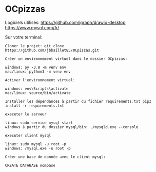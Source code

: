 # OCpizzas

Logiciels utilisés:
https://github.com/jgraph/drawio-desktop
https://www.mysql.com/fr/



Sur votre terminal:

    Cloner le projet: git clone https://github.com/jbbaillet85/OCpizzas.git

    Créer un environnement virtuel dans le dossier OCpizzas:

    windows: py -3.8 -m venv env
    mac/linux: python3 -m venv env

    Activer l'environnement virtuel:

    windows: env\Scripts\activate
    mac/linux: source/bin/activate

    Installer les dépendances à partir du fichier requirements.txt pip3 install -r requirements.txt

    executer le serveur

    linux: sudo service mysql start
    windows à partir du dossier mysql/bin: ./mysqld.exe --console

    executer client mysql

    linux: sudo mysql -u root -p
    windows: /mysql.exe -u root -p

    Créer une base de donnée avec le client mysql:

    CREATE DATABASE nombase
